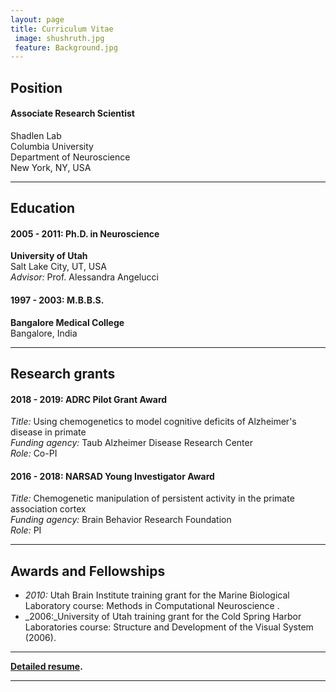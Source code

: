 ```yaml
---
layout: page
title: Curriculum Vitae
 image: shushruth.jpg
 feature: Background.jpg
---
```


## Position

#### Associate Research Scientist
Shadlen Lab<br/>
Columbia University<br/>
Department of Neuroscience<br/>
New York, NY, USA<br/>

---

## Education

#### 2005 - 2011: **Ph.D. in Neuroscience**<br/>
**University of Utah**<br/>
Salt Lake City, UT, USA <br/>
_Advisor:_ Prof. Alessandra Angelucci<br/>

#### 1997 - 2003: **M.B.B.S.**<br/>
**Bangalore Medical College**<br/>
Bangalore, India<br/>

---

## Research grants

#### 2018 - 2019: ADRC Pilot Grant Award<br/>
_Title:_ Using chemogenetics to model cognitive deficits of Alzheimer's disease in primate<br/>
_Funding agency:_ Taub Alzheimer Disease Research Center<br/>
_Role:_ Co-PI<br/>

#### 2016 -	2018: NARSAD Young Investigator Award<br/>
_Title:_ Chemogenetic manipulation of persistent activity in the primate association cortex<br/>
_Funding agency:_ Brain Behavior Research Foundation<br/>
_Role:_ PI<br/>


---

## Awards and Fellowships

* _2010:_ Utah Brain Institute training grant for the Marine Biological Laboratory course: Methods in Computational Neuroscience .<br/>
* _2006:_University of Utah training grant for the Cold Spring Harbor Laboratories course: Structure and Development of the Visual System (2006). <br/>


---

**<i class="fa fa-file-pdf-o"></i> [Detailed resume](cvpdf/resume.pdf).**

---





